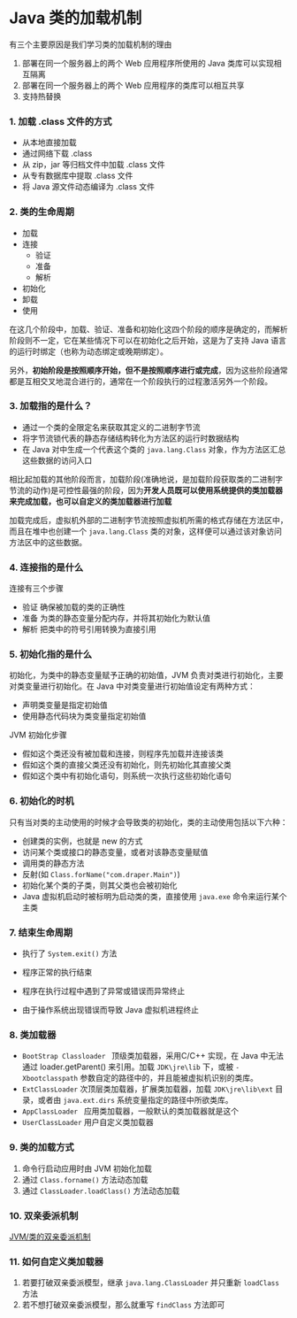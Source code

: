 # Java 类的加载机制



有三个主要原因是我们学习类的加载机制的理由

1. 部署在同一个服务器上的两个 Web 应用程序所使用的 Java 类库可以实现相互隔离
2. 部署在同一个服务器上的两个 Web 应用程序的类库可以相互共享
3. 支持热替换

 

### 1. 加载 .class 文件的方式

- 从本地直接加载
- 通过网络下载 .class
- 从 zip，jar 等归档文件中加载 .class 文件
- 从专有数据库中提取 .class 文件
- 将 Java 源文件动态编译为 .class 文件

### 2. 类的生命周期

- 加载
- 连接
  - 验证
  - 准备
  - 解析 
- 初始化
- 卸载
- 使用

在这几个阶段中，加载、验证、准备和初始化这四个阶段的顺序是确定的，而解析阶段则不一定，它在某些情况下可以在初始化之后开始，这是为了支持 Java 语言的运行时绑定（也称为动态绑定或晚期绑定）。

另外，**初始阶段是按照顺序开始，但不是按照顺序进行或完成**，因为这些阶段通常都是互相交叉地混合进行的，通常在一个阶段执行的过程激活另外一个阶段。



### 3. 加载指的是什么？

- 通过一个类的全限定名来获取其定义的二进制字节流
- 将字节流锁代表的静态存储结构转化为方法区的运行时数据结构
- 在 Java 对中生成一个代表这个类的 ``java.lang.Class`` 对象，作为方法区汇总这些数据的访问入口

相比起加载的其他阶段而言，加载阶段(准确地说，是加载阶段获取类的二进制字节流的动作)是可控性最强的阶段，因为**开发人员既可以使用系统提供的类加载器来完成加载，也可以自定义的类加载器进行加载**

加载完成后，虚拟机外部的二进制字节流按照虚拟机所需的格式存储在方法区中，而且在堆中也创建一个 ``java.lang.Class`` 类的对象，这样便可以通过该对象访问方法区中的这些数据。



### 4. 连接指的是什么

连接有三个步骤

- 验证 确保被加载的类的正确性
- 准备 为类的静态变量分配内存，并将其初始化为默认值
- 解析 把类中的符号引用转换为直接引用

 

### 5. 初始化指的是什么

初始化，为类中的静态变量赋予正确的初始值，JVM 负责对类进行初始化，主要对类变量进行初始化。在 Java 中对类变量进行初始值设定有两种方式：

- 声明类变量是指定初始值
- 使用静态代码块为类变量指定初始值

JVM 初始化步骤

- 假如这个类还没有被加载和连接，则程序先加载并连接该类
- 假如这个类的直接父类还没有初始化，则先初始化其直接父类
- 假如这个类中有初始化语句，则系统一次执行这些初始化语句



### 6. 初始化的时机

只有当对类的主动使用的时候才会导致类的初始化，类的主动使用包括以下六种：

- 创建类的实例，也就是 new 的方式
- 访问某个类或接口的静态变量，或者对该静态变量赋值
- 调用类的静态方法
- 反射(如 ``Class.forName("com.draper.Main")``)
- 初始化某个类的子类，则其父类也会被初始化
- Java 虚拟机启动时被标明为启动类的类，直接使用 ``java.exe`` 命令来运行某个主类



### 7. 结束生命周期

- 执行了 ``System.exit()`` 方法

- 程序正常的执行结束

- 程序在执行过程中遇到了异常或错误而异常终止

- 由于操作系统出现错误而导致 Java 虚拟机进程终止

  

### 8. 类加载器

- ``BootStrap Classloader `` 顶级类加载器，采用C/C++ 实现，在 Java 中无法通过 loader.getParent() 来引用。加载 ``JDK\jre\lib`` 下，或被 ``-Xbootclasspath`` 参数自定的路径中的，并且能被虚拟机识别的类库。
- ``ExtClassLoader`` 次顶层类加载器，扩展类加载器，加载 ``JDK\jre\lib\ext`` 目录，或者由 ``java.ext.dirs`` 系统变量指定的路径中所欲类库。
- ``AppClassLoader `` 应用类加载器，一般默认的类加载器就是这个
- ``UserClassLoader`` 用户自定义类加载器

### 9. 类的加载方式

1. 命令行启动应用时由 JVM 初始化加载
2. 通过 ``Class.forname()`` 方法动态加载
3. 通过 ``ClassLoader.loadClass()`` 方法动态加载



### 10. 双亲委派机制

[JVM/类的双亲委派机制](../../JVM/类的双亲委派机制.md)



### 11. 如何自定义类加载器

1. 若要打破双亲委派模型，继承 ``java.lang.ClassLoader`` 并只重新 ``loadClass `` 方法
2. 若不想打破双亲委派模型，那么就重写 ``findClass`` 方法即可

